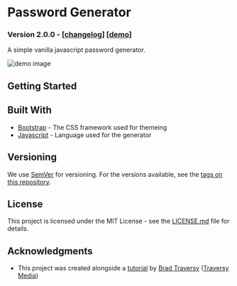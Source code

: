 # Password Generator

### Version 2.0.0 - [[changelog](https://github.com/marchershey/Password-Generator/blob/master/CHANGELOG.md)] [[demo](https://marchershey.github.io/Password-Generator/src/)]

A simple vanilla javascript password generator.

![demo image](https://i.imgur.com/SSV4zEl.png)

## Getting Started

## Built With

- [Bootstrap](https://getbootstrap.com/) - The CSS framework used for themeing
- [Javascript](https://javascript.info/intro) - Language used for the generator

## Versioning

We use [SemVer](http://semver.org/) for versioning. For the versions available, see the [tags on this repository](https://github.com/marchershey/Password-Generator/tags).

## License

This project is licensed under the MIT License - see the [LICENSE.md](LICENSE.md) file for details.

## Acknowledgments

- This project was created alongside a [tutorial](https://www.youtube.com/watch?v=duNmhKgtcsI&t=901s) by [Brad Traversy](https://twitter.com/traversymedia) ([Traversy Media](https://www.youtube.com/channel/UC29ju8bIPH5as8OGnQzwJyA))
